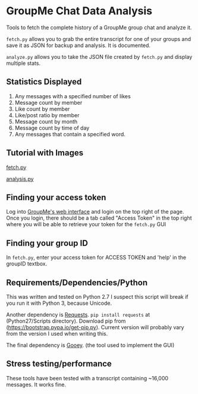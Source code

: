 # GroupMe Chat Data Analysis

Tools to fetch the complete history of a GroupMe group chat and analyze it.

`fetch.py` allows you to grab the entire transcript for one of your groups and save it as JSON for backup and analysis. It is documented.

`analyze.py` allows you to take the JSON file created by `fetch.py` and display multiple stats.

## Statistics Displayed
1) Any messages with a specified number of likes 
2) Message count by member 
3) Like count by member 
4) Like/post ratio by member 
5) Message count by month 
6) Message count by time of day 
7) Any messages that contain a specified word.



## Tutorial with Images
[fetch.py](https://github.com/aroharia/GroupMe-Chat-Data-Analysis/wiki/fetch)

[analysis.py](https://github.com/aroharia/GroupMe-Chat-Data-Analysis/wiki/analysis)

## Finding your access token

Log into [GroupMe's web interface](https://dev.groupme.com/) and login on the top right of the page. Once you login, there should be a tab called "Access Token" in the top right where you will be able to retrieve your token for the `fetch.py` GUI

## Finding your group ID

In `fetch.py`, enter your access token for ACCESS TOKEN and 'help' in the groupID textbox.

## Requirements/Dependencies/Python

This was written and tested on Python 2.7 I suspect this script will break if you run it with Python 3, because Unicode.

Another dependency is [Requests](http://docs.python-requests.org/en/latest/). `pip install requests` at (Python27/Scripts directory). Download pip from (https://bootstrap.pypa.io/get-pip.py). Current version will probably vary from the version I used when writing this.

The final dependency is [Gooey](https://github.com/chriskiehl/Gooey). (the tool used to implement the GUI)

## Stress testing/performance

These tools have been tested with a transcript containing ~16,000 messages. It works fine.


